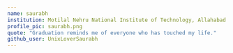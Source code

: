 ```yaml
---
name: saurabh
institution: Motilal Nehru National Institute of Technology, Allahabad
profile_pic: saurabh.png
quote: "Graduation reminds me of everyone who has touched my life."
github_user: UnixLoverSaurabh
---
```

